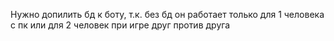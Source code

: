 Нужно допилить бд к боту, т.к. без бд он работает только для 1 человека с пк или для 2 человек при игре друг против друга
